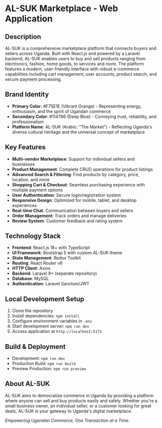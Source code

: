 # AL-SUK Marketplace - Web Application

## Description
AL-SUK is a comprehensive marketplace platform that connects buyers and sellers across Uganda. Built with React.js and powered by a Laravel backend, AL-SUK enables users to buy and sell products ranging from electronics, fashion, home goods, to services and more. The platform features a modern, user-friendly interface with robust e-commerce capabilities including cart management, user accounts, product search, and secure payment processing.

## Brand Identity
- **Primary Color**: #F75E1E (Vibrant Orange) - Representing energy, enthusiasm, and the spirit of Ugandan commerce
- **Secondary Color**: #114786 (Deep Blue) - Conveying trust, reliability, and professionalism
- **Platform Name**: AL-SUK (Arabic: "The Market") - Reflecting Uganda's diverse cultural heritage and the universal concept of marketplace

## Key Features
- **Multi-vendor Marketplace**: Support for individual sellers and businesses
- **Product Management**: Complete CRUD operations for product listings
- **Advanced Search & Filtering**: Find products by category, price, location, and more
- **Shopping Cart & Checkout**: Seamless purchasing experience with multiple payment options
- **User Authentication**: Secure login/registration system
- **Responsive Design**: Optimized for mobile, tablet, and desktop experiences
- **Real-time Chat**: Communication between buyers and sellers
- **Order Management**: Track orders and manage deliveries
- **Review System**: Customer feedback and rating system

## Technology Stack
- **Frontend**: React.js 18+ with TypeScript
- **UI Framework**: Bootstrap 5 with custom AL-SUK theme
- **State Management**: Redux Toolkit
- **Routing**: React Router v6
- **HTTP Client**: Axios
- **Backend**: Laravel 8+ (separate repository)
- **Database**: MySQL
- **Authentication**: Laravel Sanctum/JWT

## Local Development Setup
1. Clone the repository
2. Install dependencies: `npm install`
3. Configure environment variables in `.env`
4. Start development server: `npm run dev`
5. Access application at `http://localhost:5173`

## Build & Deployment
- Development: `npm run dev`
- Production Build: `npm run build`
- Preview Production: `npm run preview`

## About AL-SUK
AL-SUK aims to democratize commerce in Uganda by providing a platform where anyone can sell and buy products easily and safely. Whether you're a small business owner, an individual seller, or a customer looking for great deals, AL-SUK is your gateway to Uganda's digital marketplace.

*Empowering Ugandan Commerce, One Transaction at a Time.*